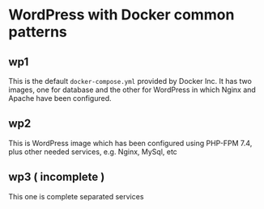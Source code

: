 # WordPress with Docker common patterns

## wp1
This is the default `docker-compose.yml` provided by Docker Inc. It has two
images, one for database and the other for WordPress in which Nginx and Apache
have been configured.

## wp2
This is WordPress image which has been configured using PHP-FPM 7.4, plus other
needed services, e.g. Nginx, MySql, etc

## wp3 ( incomplete )
This one is complete separated services
